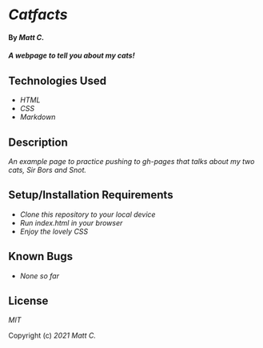 # _Catfacts_

#### By _**Matt C.**_

#### _A webpage to tell you about my cats!_

## Technologies Used

* _HTML_
* _CSS_
* _Markdown_

## Description

_An example page to practice pushing to gh-pages that talks about my two cats, Sir Bors and Snot._

## Setup/Installation Requirements

* _Clone this repository to your local device_
* _Run index.html in your browser_
* _Enjoy the lovely CSS_

## Known Bugs

* _None so far_

## License

_MIT_

Copyright (c) _2021_ _Matt C._